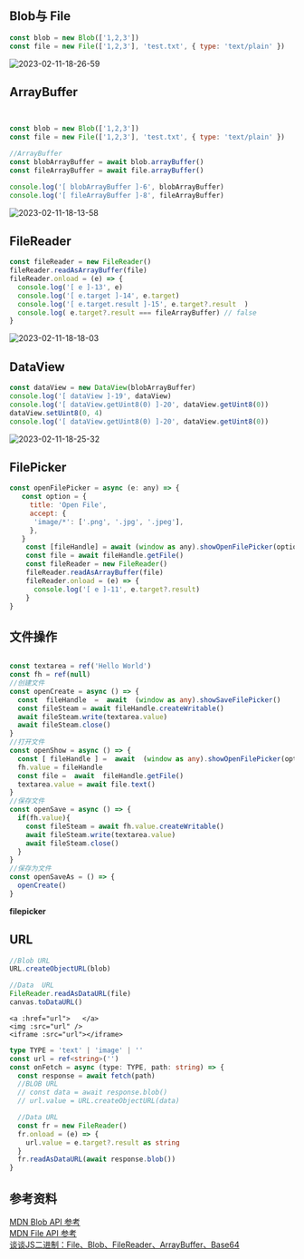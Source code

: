 ## Blob与 File
```js
const blob = new Blob(['1,2,3'])
const file = new File(['1,2,3'], 'test.txt', { type: 'text/plain' })
```
![2023-02-11-18-26-59](https://zerdocs.oss-cn-shanghai.aliyuncs.com/febasis/2023-02-11-18-26-59.png)

## ArrayBuffer
```js


const blob = new Blob(['1,2,3'])
const file = new File(['1,2,3'], 'test.txt', { type: 'text/plain' })

//ArrayBuffer
const blobArrayBuffer = await blob.arrayBuffer()
const fileArrayBuffer = await file.arrayBuffer()

console.log('[ blobArrayBuffer ]-6', blobArrayBuffer)
console.log('[ fileArrayBuffer ]-8', fileArrayBuffer)
```
![2023-02-11-18-13-58](https://zerdocs.oss-cn-shanghai.aliyuncs.com/febasis/2023-02-11-18-13-58.png)





<DemoWrap pkg="FrontEnd/JavaScript/demo"   path='demo1.vue' >
    <Demo1/>
</DemoWrap>

## FileReader
```js
const fileReader = new FileReader()
fileReader.readAsArrayBuffer(file)
fileReader.onload = (e) => {
  console.log('[ e ]-13', e)
  console.log('[ e.target ]-14', e.target)
  console.log('[ e.target.result ]-15', e.target?.result  )
  console.log( e.target?.result === fileArrayBuffer) // false
}
```
![2023-02-11-18-18-03](https://zerdocs.oss-cn-shanghai.aliyuncs.com/febasis/2023-02-11-18-18-03.png)

## DataView
```js
const dataView = new DataView(blobArrayBuffer)
console.log('[ dataView ]-19', dataView)
console.log('[ dataView.getUint8(0) ]-20', dataView.getUint8(0))
dataView.setUint8(0, 4)
console.log('[ dataView.getUint8(0) ]-20', dataView.getUint8(0))
```
![2023-02-11-18-25-32](https://zerdocs.oss-cn-shanghai.aliyuncs.com/febasis/2023-02-11-18-25-32.png)

## FilePicker
```js
const openFilePicker = async (e: any) => {
   const option = {
     title: 'Open File',
     accept: {
      'image/*': ['.png', '.jpg', '.jpeg'],
     },
   }
    const [fileHandle] = await (window as any).showOpenFilePicker(option)
    const file = await fileHandle.getFile()
    const fileReader = new FileReader()
    fileReader.readAsArrayBuffer(file)
    fileReader.onload = (e) => {
      console.log('[ e ]-11', e.target?.result)
    }
}
```
<script setup>
import Demo1 from './demo/demo1.vue';
import FilePicker from './demo/FilePicker.vue'; 
import DemoUrl from './demo/DemoUrl.vue'; 
</script>
## 文件操作
```ts

const textarea = ref('Hello World')
const fh = ref(null)
//创建文件
const openCreate = async () => {
  const  fileHandle  =  await  (window as any).showSaveFilePicker()
  const fileSteam = await fileHandle.createWritable()
  await fileSteam.write(textarea.value)
  await fileSteam.close()
}
//打开文件
const openShow = async () => {
  const [ fileHandle ] =  await  (window as any).showOpenFilePicker(option)
  fh.value = fileHandle
  const file =  await  fileHandle.getFile()
  textarea.value = await file.text()
}
//保存文件
const openSave = async () => {
  if(fh.value){
    const fileSteam = await fh.value.createWritable()
    await fileSteam.write(textarea.value)
    await fileSteam.close()
  }
}
//保存为文件
const openSaveAs = () => {
  openCreate()
}
```
**filepicker**
<DemoWrap pkg="FrontEnd/JavaScript/demo"   path='FilePicker.vue'>
    <FilePicker/>
</DemoWrap>

## URL

```js 
//Blob URL
URL.createObjectURL(blob) 

//Data  URL
FileReader.readAsDataURL(file)  
canvas.toDataURL() 
```

```vue
<a :href="url">   </a> 
<img :src="url" />
<iframe :src="url"></iframe>
```
```ts
type TYPE = 'text' | 'image' | ''
const url = ref<string>('')
const onFetch = async (type: TYPE, path: string) => {
  const response = await fetch(path)
  //BLOB URL
  // const data = await response.blob()
  // url.value = URL.createObjectURL(data)

  //Data URL
  const fr = new FileReader()
  fr.onload = (e) => {
    url.value = e.target?.result as string
  }
  fr.readAsDataURL(await response.blob())
}

```
<DemoWrap pkg="FrontEnd/JavaScript/demo"   path='DemoUrl.vue'>
    <DemoUrl/>
</DemoWrap>

## 参考资料
[MDN Blob API 参考](https://developer.mozilla.org/zh-CN/docs/Web/API/Blob)<br>
[MDN File API 参考](https://developer.mozilla.org/zh-CN/docs/Web/API/File)<br>
[谈谈JS二进制：File、Blob、FileReader、ArrayBuffer、Base64](https://zhuanlan.zhihu.com/p/568915443)
